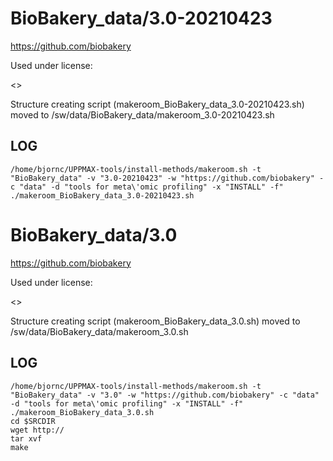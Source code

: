 BioBakery_data/3.0-20210423
========================

<https://github.com/biobakery>

Used under license:

<>

Structure creating script (makeroom_BioBakery_data_3.0-20210423.sh) moved to /sw/data/BioBakery_data/makeroom_3.0-20210423.sh

LOG
---

    /home/bjornc/UPPMAX-tools/install-methods/makeroom.sh -t "BioBakery_data" -v "3.0-20210423" -w "https://github.com/biobakery" -c "data" -d "tools for meta\'omic profiling" -x "INSTALL" -f"
    ./makeroom_BioBakery_data_3.0-20210423.sh
BioBakery_data/3.0
========================

<https://github.com/biobakery>

Used under license:

<>

Structure creating script (makeroom_BioBakery_data_3.0.sh) moved to /sw/data/BioBakery_data/makeroom_3.0.sh

LOG
---

    /home/bjornc/UPPMAX-tools/install-methods/makeroom.sh -t "BioBakery_data" -v "3.0" -w "https://github.com/biobakery" -c "data" -d "tools for meta\'omic profiling" -x "INSTALL" -f"
    ./makeroom_BioBakery_data_3.0.sh
    cd $SRCDIR
    wget http://
    tar xvf 
    make

